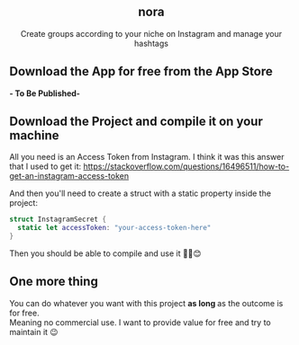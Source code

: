 <h2 align="center">
  nora
</h2>
<p align="center">
  Create groups according to your niche on Instagram and manage your hashtags
</p>

## Download the App for free from the App Store
<b> - To Be Published- </b>


## Download the Project and compile it on your machine
All you need is an Access Token from Instagram. I think it was this answer that I used to get it:
https://stackoverflow.com/questions/16496511/how-to-get-an-instagram-access-token

And then you'll need to create a struct with a static property inside the project:
```swift
struct InstagramSecret {
  static let accessToken: "your-access-token-here"
}
```

Then you should be able to compile and use it ✌🏻😊

## One more thing
You can do whatever you want with this project <b> as long </b> as the outcome is for free. <br />
Meaning no commercial use. I want to provide value for free and try to maintain it 😉
